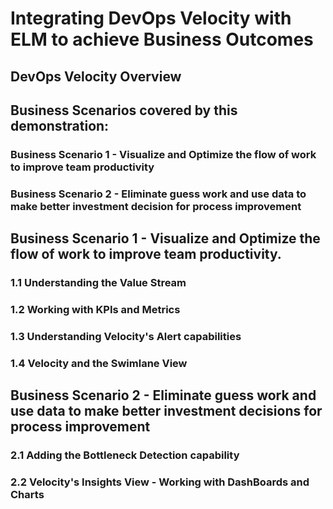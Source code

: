 # Integrating DevOps Velocity with ELM to achieve Business Outcomes

## DevOps Velocity Overview

## Business Scenarios covered by this demonstration:
### Business Scenario 1 - Visualize and Optimize the flow of work to improve team productivity
### Business Scenario 2 - Eliminate guess work and use data to make better investment decision for process improvement

## Business Scenario 1 - Visualize and Optimize the flow of work to improve team productivity.

### 1.1 Understanding the Value Stream

### 1.2 Working with KPIs and Metrics

### 1.3 Understanding Velocity's Alert capabilities

### 1.4 Velocity and the Swimlane View

## Business Scenario 2 - Eliminate guess work and use data to make better investment decisions for process improvement

### 2.1 Adding the Bottleneck Detection capability

### 2.2 Velocity's Insights View - Working with DashBoards and Charts